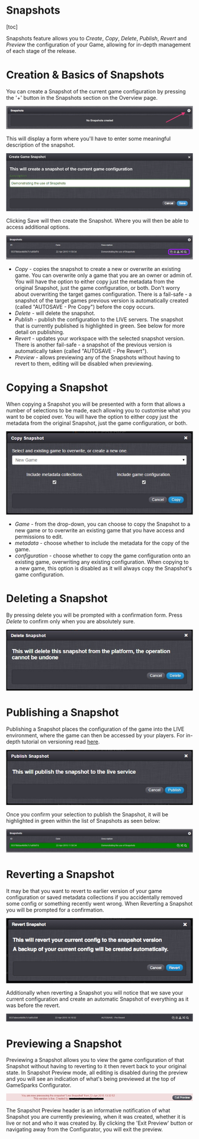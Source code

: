 # Snapshots

[toc]

Snapshots feature allows you to *Create*, *Copy*, *Delete*, *Publish*, *Revert* and *Preview* the configuration of your Game, allowing for in-depth management of each stage of the release.

# Creation & Basics of Snapshots

You can create a Snapshot of the current game configuration by pressing the '+' button in the Snapshots section on the Overview page.

![](img\Snapshot\1.png)

This will display a form where you'll have to enter some meaningful description of the snapshot.

![](img\Snapshot\2.png)

Clicking Save will then create the Snapshot. Where you will then be able to access additional options.

![](img\Snapshot\3.jpg)

  * *Copy* \- copies the snapshot to create a new or overwrite an existing game. You can overwrite only a game that you are an owner or admin of. You will have the option to either copy just the metadata from the original Snapshot, just the game configuration, or both. Don't worry about overwriting the target games configuration. There is a fail-safe - a snapshot of the target games previous version is automatically created (called "AUTOSAVE - Pre Copy") before the copy occurs.
  * *Delete* \- will delete the snapshot.
  * *Publish* \- publish the configuration to the LIVE servers. The snapshot that is currently published is highlighted in green. See below for more detail on publishing.
  * *Revert* \- updates your workspace with the selected snapshot version. There is another fail-safe - a snapshot of the previous version is automatically taken (called "AUTOSAVE - Pre Revert").
  * *Preview* \- allows previewing any of the Snapshots without having to revert to them, editing will be disabled when previewing.

# Copying a Snapshot

When copying a Snapshot you will be presented with a form that allows a number of selections to be made, each allowing you to customise what you want to be copied over. You will have the option to either copy just the metadata from the original Snapshot, just the game configuration, or both.

![](img\Snapshot\4.jpg)

  * *Game* \- from the drop-down, you can choose to copy the Snapshot to a new game or to overwrite an existing game that you have access and permissions to edit.
  * *metadata* \- choose whether to include the metadata for the copy of the game.
  * *configuration* \- choose whether to copy the game configuration onto an existing game, overwriting any existing configuration. When copying to a new game, this option is disabled as it will always copy the Snapshot's game configuration.

# Deleting a Snapshot

By pressing delete you will be prompted with a confirmation form. Press *Delete* to confirm only when you are absolutely sure.

![](img\Snapshot\5.jpg)

# Publishing a Snapshot

Publishing a Snapshot places the configuration of the game into the LIVE environment, where the game can then be accessed by your players. For in-depth tutorial on versioning read [here](/howtos/versioning-and-publishing).

![](img\Snapshot\6.jpg)

Once you confirm your selection to publish the Snapshot, it will be highlighted in green within the list of Snapshots as seen below:

![](img\Snapshot\7.jpg)

# Reverting a Snapshot

It may be that you want to revert to earlier version of your game configuration or saved metadata collections if you accidentally removed some config or something recently went wrong. When Reverting a Snapshot you will be prompted for a confirmation.

![](img\Snapshot\8.png)

Additionally when reverting a Snapshot you will notice that we save your current configuration and create an automatic Snapshot of everything as it was before the revert.

![](img\Snapshot\9.jpg)

# Previewing a Snapshot

Previewing a Snapshot allows you to view the game configuration of that Snapshot without having to reverting to it then revert back to your original state. In Snapshot Preview mode, all editing is disabled during the preview and you will see an indication of what's being previewed at the top of GameSparks Configurator.

![](img\Snapshot\10.jpg)

The Snapshot Preview header is an informative notification of what Snapshot you are currently previewing, when it was created, whether it is live or not and who it was created by. By clicking the 'Exit Preview' button or navigating away from the Configurator, you will exit the preview.
